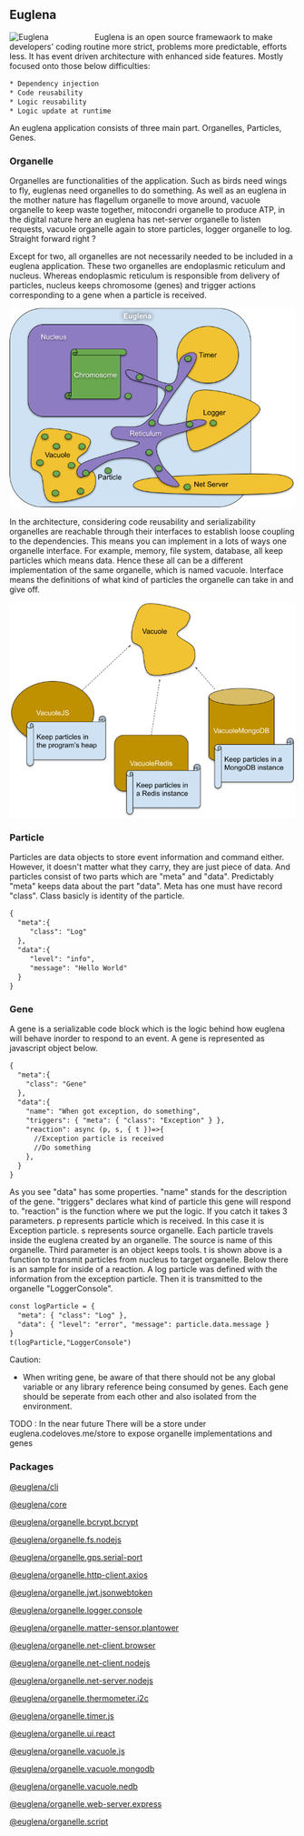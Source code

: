 ## Euglena

<img src="docs/euglena.png" alt="Euglena" width="150"  align="left"/>

Euglena is an open source framewaork to make developers' coding routine more strict, problems more predictable, efforts
less. It has event driven architecture with enhanced side features. Mostly focused onto those below difficulties:

    * Dependency injection
    * Code reusability
    * Logic reusability
    * Logic update at runtime

An euglena application consists of three main part. Organelles, Particles, Genes.

### Organelle

Organelles are functionalities of the application. Such as birds need wings to fly, euglenas need organelles to do
something. As well as an euglena in the mother nature has flagellum organelle to move around, vacuole organelle to keep
waste together, mitocondri organelle to produce ATP, in the digital nature here an euglena has net-server organelle to
listen requests, vacuole organelle again to store particles, logger organelle to log. Straight forward right ?

Except for two, all organelles are not necessarily needed to be included in a euglena application. These two organelles
are endoplasmic reticulum and nucleus. Whereas endoplasmic reticulum is responsible from delivery of particles, nucleus
keeps chromosome (genes) and trigger actions corresponding to a gene when a particle is received.

![Euglena inside](docs/euglena-inside.png)

In the architecture, considering code reusability and serializability organelles are reachable through their interfaces
to establish loose coupling to the dependencies. This means you can implement in a lots of ways one organelle interface.
For example, memory, file system, database, all keep particles which means data. Hence these all can be a different
implementation of the same organelle, which is named vacuole. Interface means the definitions of what kind of particles
the organelle can take in and give off.

![Organelle Multi Implementation](docs/organelle-impl.png)

### Particle

Particles are data objects to store event information and command either. However, it doesn't matter what they carry,
they are just piece of data. And particles consist of two parts which are "meta" and "data". Predictably "meta" keeps
data about the part "data". Meta has one must have record "class". Class basicly is identity of the particle.

    {
      "meta":{
         "class": "Log"
      },
      "data":{
         "level": "info",
         "message": "Hello World"
      }
    }

### Gene

A gene is a serializable code block which is the logic behind how euglena will behave inorder to respond to an event. A
gene is represented as javascript object below.

    {
      "meta":{
        "class": "Gene"
      },
      "data":{
        "name": "When got exception, do something",
        "triggers": { "meta": { "class": "Exception" } },
        "reaction": async (p, s, { t })=>{
          //Exception particle is received
          //Do something
        },
      }
    }

As you see "data" has some properties. "name" stands for the description of the gene. "triggers" declares what kind of
particle this gene will respond to. "reaction" is the function where we put the logic. If you catch it takes 3
parameters. p represents particle which is received. In this case it is Exception particle. s represents source
organelle. Each particle travels inside the euglena created by an organelle. The source is name of this organelle. Third
parameter is an object keeps tools. t is shown above is a function to transmit particles from nucleus to target
organelle. Below there is an sample for inside of a reaction. A log particle was defined with the information from the
exception particle. Then it is transmitted to the organelle "LoggerConsole".

    const logParticle = {
      "meta": { "class": "Log" },
      "data": { "level": "error", "message": particle.data.message }
    }
    t(logParticle,"LoggerConsole")

Caution:

-   When writing gene, be aware of that there should not be any global variable or any library reference being consumed
    by genes. Each gene should be seperate from each other and also isolated from the environment.

TODO : In the near future There will be a store under euglena.codeloves.me/store to expose organelle implementations and
genes

### Packages

[@euglena/cli](packages/cli/README.md)

[@euglena/core](packages/core/README.md)

[@euglena/organelle.bcrypt.bcrypt](packages/organelle.bcrypt.bcrypt/README.md)

[@euglena/organelle.fs.nodejs](packages/organelle.fs.nodejs/README.md)

[@euglena/organelle.gps.serial-port](packages/organelle.gps.serial-port/README.md)

[@euglena/organelle.http-client.axios](packages/organelle.http-client.axios/README.md)

[@euglena/organelle.jwt.jsonwebtoken](packages/organelle.jwt.jsonwebtoken/README.md)

[@euglena/organelle.logger.console](packages/organelle.logger.console/README.md)

[@euglena/organelle.matter-sensor.plantower](packages/organelle.matter-sensor.plantower/README.md)

[@euglena/organelle.net-client.browser](packages/organelle.net-client.browser/README.md)

[@euglena/organelle.net-client.nodejs](packages/organelle.net-client.nodejs/README.md)

[@euglena/organelle.net-server.nodejs](packages/organelle.net-server.nodejs/README.md)

[@euglena/organelle.thermometer.i2c](packages/organelle.thermometer.i2c/README.md)

[@euglena/organelle.timer.js](packages/organelle.timer.js/README.md)

[@euglena/organelle.ui.react](packages/organelle.ui.react/README.md)

[@euglena/organelle.vacuole.js](packages/organelle.vacuole.js/README.md)

[@euglena/organelle.vacuole.mongodb](packages/organelle.vacuole.mongodb/README.md)

[@euglena/organelle.vacuole.nedb](packages/organelle.vacuole.nedb/README.md)

[@euglena/organelle.web-server.express](packages/organelle.web-server.express/README.md)

[@euglena/organelle.script](packages/organelle.script/README.md)
